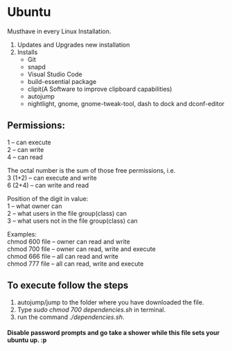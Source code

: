 # Ubuntu
Musthave in every Linux Installation.
1. Updates and Upgrades new installation
2. Installs
	* Git
	* snapd
	* Visual Studio Code
	* build-essential package
	* clipit(A Software to improve clipboard capabilities)
	* autojump
	* nightlight, gnome, gnome-tweak-tool, dash to dock and dconf-editor


## Permissions:

1 – can execute  
2 – can write  
4 – can read  

The octal number is the sum of those free permissions, i.e.  
3 (1+2) – can execute and write  
6 (2+4) – can write and read  

Position of the digit in value:  
1 – what owner can  
2 – what users in the file group(class) can  
3 – what users not in the file group(class) can  

Examples:  
chmod 600 file – owner can read and write  
chmod 700 file – owner can read, write and execute  
chmod 666 file – all can read and write  
chmod 777 file – all can read, write and execute  
	
## To execute follow the steps

1. autojump/jump to the folder where you have downloaded the file.
2. Type _sudo chmod 700 dependencies.sh_ in terminal.
3. run the command _./dependencies.sh_.

#### Disable password prompts and go take a shower while this file sets your ubuntu up. :p


